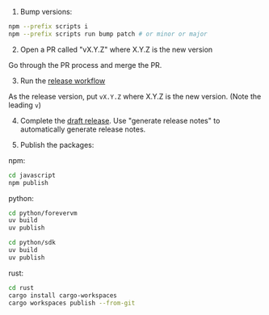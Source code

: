 1. Bump versions:

```bash
npm --prefix scripts i
npm --prefix scripts run bump patch # or minor or major
```

2. Open a PR called "vX.Y.Z" where X.Y.Z is the new version

Go through the PR process and merge the PR.

3. Run the [release workflow](https://github.com/jamsocket/forevervm/actions/workflows/release.yml)

As the release version, put `vX.Y.Z` where X.Y.Z is the new version. (Note the leading `v`)

4. Complete the [draft release](https://github.com/jamsocket/forevervm/releases). Use "generate release notes" to automatically generate release notes.

5. Publish the packages:

npm:

```bash
cd javascript
npm publish
```

python:

```bash
cd python/forevervm
uv build
uv publish
```

```bash
cd python/sdk
uv build
uv publish
```

rust:

```bash
cd rust
cargo install cargo-workspaces
cargo workspaces publish --from-git
```
